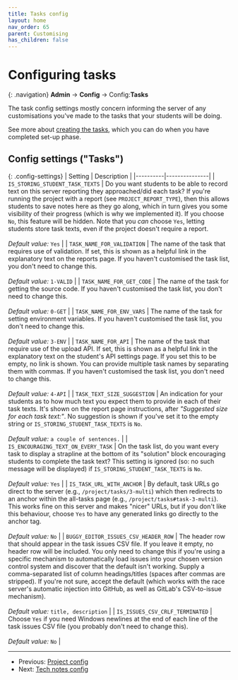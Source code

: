 ```yaml
---
title: Tasks config
layout: home
nav_order: 65
parent: Customising
has_children: false
---
```


# Configuring tasks

{: .navigation}
**Admin** → **Config** → Config:**Tasks**

The task config settings mostly concern informing the server of any
customisations you've made to the tasks that your students will be doing. 
 
See more about [creating the tasks](creating-tasks), which you can do when you
have completed set-up phase.






## Config settings ("Tasks")

{: .config-settings}
| Setting  | Description   |
|----------|---------------|
| `IS_STORING_STUDENT_TASK_TEXTS` | Do you want students to be able to record text on this server reporting they approached/did each task? If you're running the project with a report (see `PROJECT_REPORT_TYPE`), then this allows students to save notes here as they go along, which in turn gives you some visibility of their progress (which is why we implemented it). If you choose `No`, this feature will be hidden. Note that you _can_ choose `Yes`, letting students store task texts, even if the project doesn't require a report.  <br><br> _Default value:_ `Yes` |
| `TASK_NAME_FOR_VALIDATION` | The name of the task that requires use of validation. If set, this is shown as a helpful link in the explanatory text on the reports page. If you haven't customised the task list, you don't need to change this.  <br><br> _Default value:_ `1-VALID` |
| `TASK_NAME_FOR_GET_CODE` | The name of the task for getting the source code. If you haven't customised the task list, you don't need to change this.  <br><br> _Default value:_ `0-GET` |
| `TASK_NAME_FOR_ENV_VARS` | The name of the task for setting environment variables. If you haven't customised the task list, you don't need to change this.   <br><br> _Default value:_ `3-ENV` |
| `TASK_NAME_FOR_API` | The name of the task that require use of the upload API. If set, this is shown as a helpful link in the explanatory text on the student's API settings page. If you set this to be empty, no link is shown. You can provide multiple task names by separating them with commas. If you haven't customised the task list, you don't need to change this.  <br><br> _Default value:_ `4-API` |
| `TASK_TEXT_SIZE_SUGGESTION` | An indication for your students as to how much text you expect them to provide in each of their task texts. It's shown on the report page instructions, after _"Suggested size for each task text:"_. No suggestion is shown if you've set it to the empty string or `IS_STORING_STUDENT_TASK_TEXTS` is `No`.  <br><br> _Default value:_ `a couple of sentences.` |
| `IS_ENCOURAGING_TEXT_ON_EVERY_TASK` | On the task list, do you want every task to display a strapline at the bottom of its "solution" block encouraging students to complete the task text? This setting is ignored (so: no such message will be displayed) if `IS_STORING_STUDENT_TASK_TEXTS` is `No`.   <br><br> _Default value:_ `Yes` |
| `IS_TASK_URL_WITH_ANCHOR` | By default, task URLs go direct to the server (e.g., `/project/tasks/3-multi`) which then redirects to an anchor within the all-tasks page (e.g., `/project/tasks#task-3-multi`). This works fine on this server and makes "nicer" URLs, but if you don't like this behaviour, choose `Yes` to have any generated links go directly to the anchor tag.  <br><br> _Default value:_ `No` |
| `BUGGY_EDITOR_ISSUES_CSV_HEADER_ROW` | The header row that should appear in the task issues CSV file. If you leave it empty, no header row will be included. You only need to change this if you're using a specific mechanism to automatically load issues into your chosen version control system and discover that the default isn't working. Supply a comma-separated list of column headings/titles (spaces after commas are stripped). If you're not sure, accept the default (which works with the race server's automatic injection into GitHub, as well as GitLab's CSV-to-issue mechanism).  <br><br> _Default value:_ `title, description` |
| `IS_ISSUES_CSV_CRLF_TERMINATED` | Choose `Yes` if you need Windows newlines at the end of each line of the task issues CSV file (you probably don't need to change this).  <br><br> _Default value:_ `No` |


 ---
 * Previous: [Project config](project)
 * Next: [Tech notes config](tech-notes)